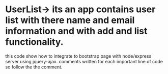 # UserList-> its an app contains user list with there name and email information and with add and list functionality.
this code show how to integrate to bootstrap page with node/express server using jquery-ajax. 
comments written for each important line of code so follow the the comment.
